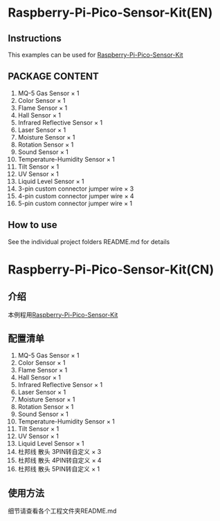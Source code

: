 # Raspberry-Pi-Pico-Sensor-Kit(EN)
## Instructions
This examples can be used for [Raspberry-Pi-Pico-Sensor-Kit](https://www.waveshare.net/shop/Raspberry-Pi-Pico-Sensor-Kit.htm)
## PACKAGE CONTENT
1. MQ-5 Gas Sensor × 1
2. Color Sensor × 1
3. Flame Sensor × 1
4. Hall Sensor × 1
5. Infrared Reflective Sensor × 1
6. Laser Sensor × 1
7. Moisture Sensor × 1
8. Rotation Sensor × 1
9. Sound Sensor × 1
10. Temperature-Humidity Sensor × 1
11. Tilt Sensor × 1
12. UV Sensor × 1
13. Liquid Level Sensor × 1
14. 3-pin custom connector jumper wire × 3
15. 4-pin custom connector jumper wire × 4
16. 5-pin custom connector jumper wire × 1

## How to use
See the individual project folders README.md for details

# Raspberry-Pi-Pico-Sensor-Kit(CN)
## 介绍
本例程用[Raspberry-Pi-Pico-Sensor-Kit](https://www.waveshare.net/shop/Raspberry-Pi-Pico-Sensor-Kit.htm)
## 配置清单
1. MQ-5 Gas Sensor × 1
2. Color Sensor × 1
3. Flame Sensor × 1
4. Hall Sensor × 1
5. Infrared Reflective Sensor × 1
6. Laser Sensor × 1
7. Moisture Sensor × 1
8. Rotation Sensor × 1
9. Sound Sensor × 1
10. Temperature-Humidity Sensor × 1
11. Tilt Sensor × 1
12. UV Sensor × 1
13. Liquid Level Sensor × 1
14. 杜邦线 散头 3PIN转自定义 × 3
15. 杜邦线 散头 4PIN转自定义 × 4
16. 杜邦线 散头 5PIN转自定义 × 1

## 使用方法
细节请查看各个工程文件夹README.md
